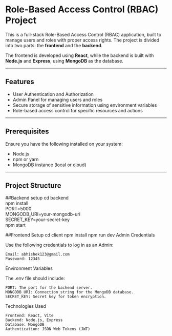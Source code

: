 # Role-Based Access Control (RBAC) Project

This is a full-stack Role-Based Access Control (RBAC) application, built to manage users and roles with proper access rights. The project is divided into two parts: the **frontend** and the **backend**. 

The frontend is developed using **React**, while the backend is built with **Node.js** and **Express**, using **MongoDB** as the database.

---

## Features
- User Authentication and Authorization
- Admin Panel for managing users and roles
- Secure storage of sensitive information using environment variables
- Role-based access control for specific resources and actions

---

## Prerequisites
Ensure you have the following installed on your system:
- Node.js
- npm or yarn
- MongoDB instance (local or cloud)

---

## Project Structure

##Backend setup
cd backend   
npm install   
PORT=5000   
MONGODB_URI=your-mongodb-uri   
SECRET_KEY=your-secret-key  
npm start  

##Frontend Setup
cd client
npm install
npm run dev
Admin Credentials

Use the following credentials to log in as an Admin:

    Email: abhishek123@gmail.com
    Password: 12345

Environment Variables

The .env file should include:

    PORT: The port for the backend server.
    MONGODB_URI: Connection string for the MongoDB database.
    SECRET_KEY: Secret key for token encryption.

Technologies Used

    Frontend: React, Vite
    Backend: Node.js, Express
    Database: MongoDB
    Authentication: JSON Web Tokens (JWT)



